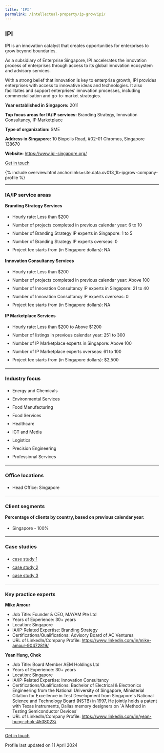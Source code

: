 ```yaml
---
title: 'IPI'
permalink: /intellectual-property/ip-grow/ipi/
---
```


## IPI

IPI is an innovation catalyst that creates opportunities for enterprises to grow beyond boundaries.

As a subsidiary of Enterprise Singapore, IPI accelerates the innovation process of enterprises through access to its global innovation ecosystem and advisory services.

With a strong belief that innovation is key to enterprise growth, IPI provides enterprises with access to innovative ideas and technologies. It also facilitates and support enterprises' innovation processes, including commercialisation and go-to-market strategies.

<b>Year established in Singapore:</b> 2011

<b>Top focus areas for IA/IP services:</b> Branding Strategy, Innovation Consultancy, IP Marketplace

<b>Type of organization:</b> SME

<b>Address in Singapore:</b> 10 Biopolis Road, #02-01 Chromos, Singapore 138670

<b>Website:</b> <a href='https://www.ipi-singapore.org/'>https://www.ipi-singapore.org/</a>

<a class='btn' href='https://form.gov.sg/67cfa8b36460c537e760adc0' target='_blank' rel='noopener'>Get in touch</a>

{% include overview.html anchorlinks=site.data.ov013_1b-ipgrow-company-profile %}

---
<a name='ip-related-service-areas'></a>
### IA/IP service areas

**Branding Strategy Services**

<ul>
<li style='line-height: 27px; margin: 0px 0px !important'>Hourly rate:  Less than $200</li>
<li style='line-height: 27px; margin: 0px 0px !important'>Number of projects completed in previous calendar year: 6 to 10</li>
<li style='line-height: 27px; margin: 0px 0px !important'>Number of Branding Strategy IP experts in Singapore: 1 to 5</li>
<li style='line-height: 27px; margin: 0px 0px !important'>Number of Branding Strategy IP experts overseas: 0</li>
<li style='line-height: 27px; margin: 0px 0px !important'>Project fee starts from (in Singapore dollars):  NA</li>
</ul>

**Innovation Consultancy Services**

<ul>
<li style='line-height: 27px; margin: 0px 0px !important'>Hourly rate:  Less than $200</li>
<li style='line-height: 27px; margin: 0px 0px !important'>Number of projects completed in previous calendar year: Above 100</li>
<li style='line-height: 27px; margin: 0px 0px !important'>Number of Innovation Consultancy IP experts in Singapore: 21 to 40</li>
<li style='line-height: 27px; margin: 0px 0px !important'>Number of Innovation Consultancy IP experts overseas: 0</li>
<li style='line-height: 27px; margin: 0px 0px !important'>Project fee starts from (in Singapore dollars):  NA</li>
</ul>

**IP Marketplace Services**

<ul>
<li style='line-height: 27px; margin: 0px 0px !important'>Hourly rate:  Less than $200 to Above $1200</li>
<li style='line-height: 27px; margin: 0px 0px !important'>Number of listings in previous calendar year: 251 to 300</li>
<li style='line-height: 27px; margin: 0px 0px !important'>Number of IP Marketplace experts in Singapore: Above 100</li>
<li style='line-height: 27px; margin: 0px 0px !important'>Number of IP Marketplace experts overseas: 61 to 100</li>
<li style='line-height: 27px; margin: 0px 0px !important'>Project fee starts from (in Singapore dollars):  $2,500</li>
</ul>

---
<a name='industry-focus'></a>
### Industry focus

<ul><li style='line-height: 27px; margin: 0px 0px !important'> Energy and Chemicals </li><li style='line-height: 27px; margin: 0px 0px !important'>Environmental Services </li><li style='line-height: 27px; margin: 0px 0px !important'>Food Manufacturing </li><li style='line-height: 27px; margin: 0px 0px !important'>Food Services </li><li style='line-height: 27px; margin: 0px 0px !important'>Healthcare </li><li style='line-height: 27px; margin: 0px 0px !important'>ICT and Media </li><li style='line-height: 27px; margin: 0px 0px !important'>Logistics </li><li style='line-height: 27px; margin: 0px 0px !important'>Precision Engineering </li><li style='line-height: 27px; margin: 0px 0px !important'>Professional Services</li></ul>

---
<a name='office-locations'></a>
### Office locations

<ul><li style='line-height: 27px; margin: 0px 0px !important'> Head Office: Singapore</li></ul>

---
<a name='client-segments'></a>
### Client segments

**Percentage of clients by country, based on previous calendar year:**

<ul><li style='line-height: 27px; margin: 0px 0px !important'> Singapore - 100%</li></ul>

---
<a name='case-studies'></a>
### Case studies

<ul><li style='line-height: 27px; margin: 0px 0px !important'> <a href="https://www.ipi-singapore.org/success-stories/the-paradigm-shifting-heat-removal-solution-for-global-data-centres.html" target="_blank" rel="noopener">case study 1</a></li><li style='line-height: 27px; margin: 0px 0px !important'><a href="https://www.ipi-singapore.org/success-stories/baking-longer-lasting-vegan-goods-for-overseas-markets.html" target="_blank" rel="noopener">case study 2</a></li><li style='line-height: 27px; margin: 0px 0px !important'><a href="https://www.ipi-singapore.org/success-stories/scaling-up-globally-for-sustainable-growth.html" target="_blank" rel="noopener">case study 3</a>
</li></ul>

---
<a name='key-practice-experts'></a>
### Key practice experts

**Mike Amour**

- Job Title: Founder & CEO, MAYAM Pte Ltd
- Years of Experience:  30+ years
- Location: Singapore
- IA/IP-Related Expertise: Branding Strategy
- Certifications/Qualifications: Advisory Board of AC Ventures
- URL of LinkedIn/Company Profile: <a href="https://www.linkedin.com/in/mike-amour-90472819/" target="_blank" rel="noopener">https://www.linkedin.com/in/mike-amour-90472819/</a>

**Yean Hung, Chok**

- Job Title: Board Member AEM Holdings Ltd
- Years of Experience: 30+ years
- Location: Singapore
- IA/IP-Related Expertise: Innovation Consultancy
- Certifications/Qualifications: Bachelor of Electrical & Electronics Engineering from the National University of Singapore, Ministerial Citation for Excellence in Test Development from Singapore's National Science and Technology Board (NSTB) in 1997, He jointly holds a patent with Texas Instruments, Dallas memory designers on `A Method in Testing Semiconductor Devices'
- URL of LinkedIn/Company Profile: <a href="https://www.linkedin.com/in/yean-hung-chok-4508023/" target="_blank" rel="noopener">https://www.linkedin.com/in/yean-hung-chok-4508023/</a>

---
<p>
<a class='btn' href='https://form.gov.sg/67cfa8b36460c537e760adc0' target='_blank' rel='noopener'>Get in touch</a>
</p>
Profile last updated on 11 April 2024
